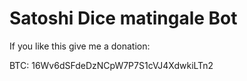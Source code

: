 Satoshi Dice matingale Bot
==================================================

If you like this give me a donation:

BTC: 16Wv6dSFdeDzNCpW7P7S1cVJ4XdwkiLTn2